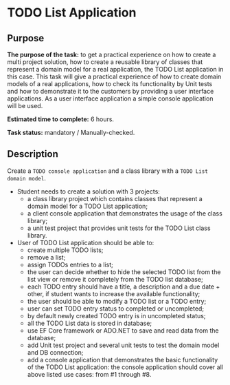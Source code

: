 # TODO List Application

## Purpose
**The purpose of the task:** to get a practical experience on how to create a multi project solution, how to create a reusable library of classes that represent a domain model for a real application, the TODO List application in this case. This task will give a practical experience of how to create domain models of a real applications, how to check its functionality by Unit tests and how to demonstrate it to the customers by providing a user interface applications. As a user interface application a simple console application will be used.
  
**Estimated time to complete:** 6 hours.

**Task status:** mandatory / Manually-checked.

## Description

Create a `TODO console application` and a class library with a `TODO List domain model`.   

- Student needs to create a solution with 3 projects:
    - a class library project which contains classes that represent a domain model for a TODO List application;
    - a client console application that demonstrates the usage of the class library;
    - a unit test project that provides unit tests for the TODO List class library.
- User of TODO List application should be able to:
    - create multiple TODO lists;
    - remove a list;
    - assign TODOs entries to a list;
    - the user can decide whether to hide the selected TODO list from the list view  or remove it completely from the TODO list database;
    - each TODO entry should have a title, a description and a due date + other, if student wants to increase the available functionality;
    - the user should  be able to modify a TODO list or a TODO entry;
    - user can set TODO entry status to completed or uncompleted;
    - by default newly created TODO entry is in uncompleted status;
    - all the TODO List data is stored in database;
    - use EF Core framework or ADO.NET to save and read data from the database;
    - add Unit test project and several unit tests to test the domain model and DB connection;
    - add a console application that demonstrates the basic functionality of the TODO List application: the console application should cover all above listed use cases: from #1 through #8.
